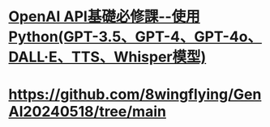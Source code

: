 # [OpenAI API基礎必修課--使用Python(GPT-3.5、GPT-4、GPT-4o、DALL·E、TTS、Whisper模型)](https://www.tenlong.com.tw/products/9786263248106?list_name=srh)

# https://github.com/8wingflying/GenAI20240518/tree/main
